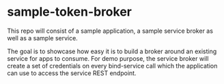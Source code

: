 # sample-token-broker
This repo will consist of a sample application, a sample service broker as well as a sample service. 

The goal is to showcase how easy it is to build a broker around an existing service for apps to consume. For demo purpose, the service broker will create a set of credentials on every bind-service call which the application can use to access the service REST endpoint. 

